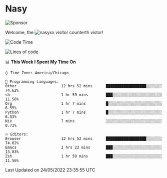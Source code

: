 # Nasy

<!--
<p align="center">
<img height="200" src="https://github-readme-stats.vercel.app/api?username=nasyxx&count_private=true&show_icons=true&theme=dracula&include_all_commits=true"/>
<img height="200" src="https://github-readme-stats.vercel.app/api/top-langs/?username=nasyxx&theme=dracula&hide=html,jupyter+notebook&count_private=true&show_icons=true"/>
</p>

  
----------------
-->

![Sponsor](https://img.shields.io/static/v1.svg?label=Sponsor&message=%E2%9D%A4&logo=GitHub&style=flat&color=pink)
 
Welcome, the ![nasyxx visitor counter](https://count.getloli.com/get/@nasyxx?theme=rule34)th vistor!
 
<!--START_SECTION:waka-->
![Code Time](http://img.shields.io/badge/Code%20Time-2%2C414%20hrs%208%20mins-blue)

![Lines of code](https://img.shields.io/badge/From%20Hello%20World%20I%27ve%20Written-5%20Million%20lines%20of%20code-blue)

📊 **This Week I Spent My Time On** 

```text
⌚︎ Time Zone: America/Chicago

💬 Programming Languages: 
Other                    12 hrs 52 mins      ██████████████████░░░░░░░   74.62% 
sh                       1 hr 59 mins        ███░░░░░░░░░░░░░░░░░░░░░░   11.56% 
Org                      1 hr 7 mins         █░░░░░░░░░░░░░░░░░░░░░░░░   6.55% 
Python                   1 hr 7 mins         █░░░░░░░░░░░░░░░░░░░░░░░░   6.53% 
Nix                      7 mins              ░░░░░░░░░░░░░░░░░░░░░░░░░   0.73%

🔥 Editors: 
Browser                  12 hrs 52 mins      ██████████████████░░░░░░░   74.62% 
Emacs                    2 hrs 23 mins       ███░░░░░░░░░░░░░░░░░░░░░░   13.83% 
Zsh                      1 hr 59 mins        ███░░░░░░░░░░░░░░░░░░░░░░   11.56%

```


 Last Updated on 24/05/2022 23:35:55 UTC
<!--END_SECTION:waka-->

<!-- ![visitors](https://visitor-badge.laobi.icu/badge?page_id=nasyxx.nasyxx) -->
